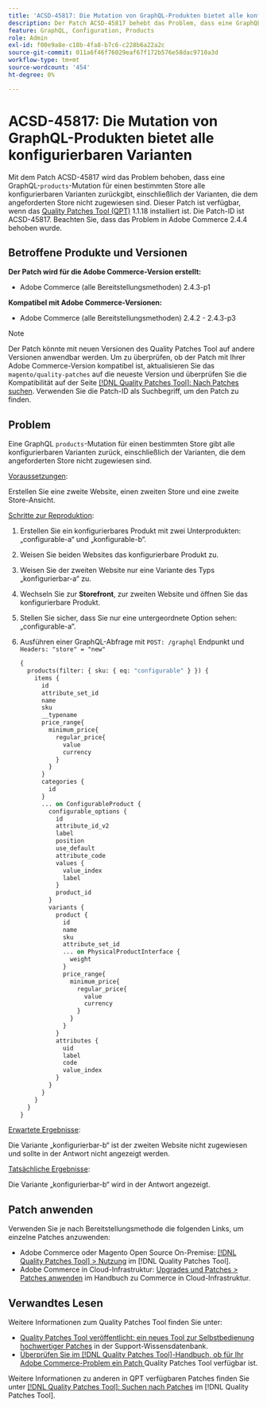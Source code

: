 ```yaml
---
title: 'ACSD-45817: Die Mutation von GraphQL-Produkten bietet alle konfigurierbaren Varianten'
description: Der Patch ACSD-45817 behebt das Problem, dass eine GraphQL „products“-Mutation für einen bestimmten Store alle konfigurierbaren Varianten zurückgibt, einschließlich der Varianten, die dem angeforderten Store nicht zugewiesen sind. Dieser Patch ist verfügbar, wenn das [Quality Patches Tool (QPT)](https://experienceleague.adobe.com/en/docs/commerce-operations/tools/quality-patches-tool/quality-patches-tool-to-self-serve-quality-patches) 1.1.18 installiert ist. Die Patch-ID ist ACSD-45817. Beachten Sie, dass das Problem in Adobe Commerce 2.4.4 behoben wurde.
feature: GraphQL, Configuration, Products
role: Admin
exl-id: f00e9a8e-c18b-4fa8-b7c6-c228b6a22a2c
source-git-commit: 011a6f46f76029eaf67f172b576e58dac9710a3d
workflow-type: tm+mt
source-wordcount: '454'
ht-degree: 0%

---
```


# ACSD-45817: Die Mutation von GraphQL-Produkten bietet alle konfigurierbaren Varianten

Mit dem Patch ACSD-45817 wird das Problem behoben, dass eine GraphQL-`products`-Mutation für einen bestimmten Store alle konfigurierbaren Varianten zurückgibt, einschließlich der Varianten, die dem angeforderten Store nicht zugewiesen sind. Dieser Patch ist verfügbar, wenn das [Quality Patches Tool (QPT)](https://experienceleague.adobe.com/en/docs/commerce-operations/tools/quality-patches-tool/quality-patches-tool-to-self-serve-quality-patches) 1.1.18 installiert ist. Die Patch-ID ist ACSD-45817. Beachten Sie, dass das Problem in Adobe Commerce 2.4.4 behoben wurde.

## Betroffene Produkte und Versionen

**Der Patch wird für die Adobe Commerce-Version erstellt:**

* Adobe Commerce (alle Bereitstellungsmethoden) 2.4.3-p1

**Kompatibel mit Adobe Commerce-Versionen:**

* Adobe Commerce (alle Bereitstellungsmethoden) 2.4.2 - 2.4.3-p3

>[!NOTE]
>
>Der Patch könnte mit neuen Versionen des Quality Patches Tool auf andere Versionen anwendbar werden. Um zu überprüfen, ob der Patch mit Ihrer Adobe Commerce-Version kompatibel ist, aktualisieren Sie das `magento/quality-patches` auf die neueste Version und überprüfen Sie die Kompatibilität auf der Seite [[!DNL Quality Patches Tool]: Nach Patches suchen](https://experienceleague.adobe.com/en/docs/commerce-operations/tools/quality-patches-tool/quality-patches-tool-to-self-serve-quality-patches). Verwenden Sie die Patch-ID als Suchbegriff, um den Patch zu finden.

## Problem

Eine GraphQL `products`-Mutation für einen bestimmten Store gibt alle konfigurierbaren Varianten zurück, einschließlich der Varianten, die dem angeforderten Store nicht zugewiesen sind.

<u>Voraussetzungen</u>:

Erstellen Sie eine zweite Website, einen zweiten Store und eine zweite Store-Ansicht.

<u>Schritte zur Reproduktion</u>:

1. Erstellen Sie ein konfigurierbares Produkt mit zwei Unterprodukten: „configurable-a“ und „konfigurable-b“.
1. Weisen Sie beiden Websites das konfigurierbare Produkt zu.
1. Weisen Sie der zweiten Website nur eine Variante des Typs „konfigurierbar-a“ zu.
1. Wechseln Sie zur **Storefront**, zur zweiten Website und öffnen Sie das konfigurierbare Produkt.
1. Stellen Sie sicher, dass Sie nur eine untergeordnete Option sehen: „configurable-a“.
1. Ausführen einer GraphQL-Abfrage mit `POST: /graphql` Endpunkt und `Headers: "store" = "new"`

   ```GraphQL
   {
     products(filter: { sku: { eq: "configurable" } }) {
       items {
         id
         attribute_set_id
         name
         sku
         __typename
         price_range{
           minimum_price{
             regular_price{
               value
               currency
             }
           }
         }
         categories {
           id
         }
         ... on ConfigurableProduct {
           configurable_options {
             id
             attribute_id_v2
             label
             position
             use_default
             attribute_code
             values {
               value_index
               label
             }
             product_id
           }
           variants {
             product {
               id
               name
               sku
               attribute_set_id
               ... on PhysicalProductInterface {
                 weight
               }
               price_range{
                 minimum_price{
                   regular_price{
                     value
                     currency
                   }
                 }
               }
             }
             attributes {
               uid
               label
               code
               value_index
             }
           }
         }
       }
     }
   }
   ```

<u>Erwartete Ergebnisse</u>:

Die Variante „konfigurierbar-b“ ist der zweiten Website nicht zugewiesen und sollte in der Antwort nicht angezeigt werden.

<u>Tatsächliche Ergebnisse</u>:

Die Variante „konfigurierbar-b“ wird in der Antwort angezeigt.

## Patch anwenden

Verwenden Sie je nach Bereitstellungsmethode die folgenden Links, um einzelne Patches anzuwenden:

* Adobe Commerce oder Magento Open Source On-Premise: [[!DNL Quality Patches Tool] > Nutzung](/help/tools/quality-patches-tool/usage.md) im [!DNL Quality Patches Tool].
* Adobe Commerce in Cloud-Infrastruktur: [Upgrades und Patches > Patches anwenden](https://experienceleague.adobe.com/docs/commerce-cloud-service/user-guide/develop/upgrade/apply-patches.html) im Handbuch zu Commerce in Cloud-Infrastruktur.

## Verwandtes Lesen

Weitere Informationen zum Quality Patches Tool finden Sie unter:

* [Quality Patches Tool veröffentlicht: ein neues Tool zur Selbstbedienung hochwertiger Patches](https://experienceleague.adobe.com/en/docs/commerce-operations/tools/quality-patches-tool/quality-patches-tool-to-self-serve-quality-patches) in der Support-Wissensdatenbank.
* [Überprüfen Sie im [!DNL Quality Patches Tool]-Handbuch, ob für Ihr Adobe Commerce-Problem ein Patch ](/help/tools/quality-patches-tool/patches-available-in-qpt/check-patch-for-magento-issue-with-magento-quality-patches.md) Quality Patches Tool verfügbar ist.

Weitere Informationen zu anderen in QPT verfügbaren Patches finden Sie unter [[!DNL Quality Patches Tool]: Suchen nach Patches](https://experienceleague.adobe.com/tools/commerce-quality-patches/index.html) im [!DNL Quality Patches Tool].
